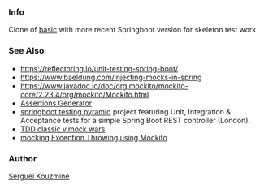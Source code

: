 ### Info

Clone of [basic](https://github.com/sergueik/springboot_study/tree/master/basic) with more recent Springboot version for skeleton test work

### See Also

  * https://reflectoring.io/unit-testing-spring-boot/
  * https://www.baeldung.com/injecting-mocks-in-spring
  * https://www.javadoc.io/doc/org.mockito/mockito-core/2.23.4/org/mockito/Mockito.html
  * [Assertions Generator](http://joel-costigliola.github.io/assertj/assertj-assertions-generator.html)
  * [springboot testing pyramid](https://github.com/kriscfoster/spring-boot-testing-pyramid) project featuring Unit, Integration & Acceptance tests for a simple Spring Boot REST controller (London).
  * [TDD classic v.mock wars](https://medium.com/@adrianbooth/test-driven-development-wars-detroit-vs-london-classicist-vs-mockist-9956c78ae95f)
  * [mocking Exception Throwing using Mockito](https://www.baeldung.com/mockito-exceptions) 
### Author
[Serguei Kouzmine](kouzmine_serguei@yahoo.com)
